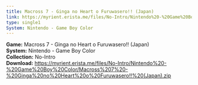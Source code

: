 ```yaml
---
title: Macross 7 - Ginga no Heart o Furuwasero!! (Japan)
link: https://myrient.erista.me/files/No-Intro/Nintendo%20-%20Game%20Boy%20Color/Macross%207%20-%20Ginga%20no%20Heart%20o%20Furuwasero!!%20(Japan).zip
type: single1
System: Nintendo - Game Boy Color
---
```

<b>Game:</b> Macross 7 - Ginga no Heart o Furuwasero!! (Japan)<br>
<b>System:</b> Nintendo - Game Boy Color<br>
<b>Collection:</b> No-Intro<br>
<b>Download:</b> https://myrient.erista.me/files/No-Intro/Nintendo%20-%20Game%20Boy%20Color/Macross%207%20-%20Ginga%20no%20Heart%20o%20Furuwasero!!%20(Japan).zip